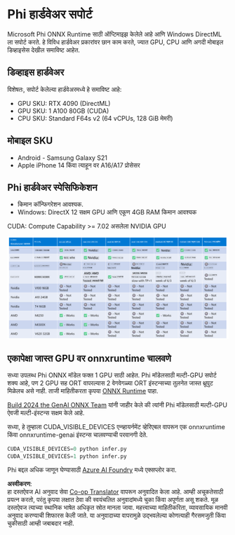 <!--
CO_OP_TRANSLATOR_METADATA:
{
  "original_hash": "8cdc17ce0f10535da30b53d23fe1a795",
  "translation_date": "2025-05-09T07:47:20+00:00",
  "source_file": "md/01.Introduction/01/01.Hardwaresupport.md",
  "language_code": "mr"
}
-->
# Phi हार्डवेअर सपोर्ट

Microsoft Phi ONNX Runtime साठी ऑप्टिमाइझ केलेले आहे आणि Windows DirectML ला सपोर्ट करते. हे विविध हार्डवेअर प्रकारांवर छान काम करते, ज्यात GPU, CPU आणि अगदी मोबाइल डिव्हाइसेस देखील समाविष्ट आहेत.

## डिव्हाइस हार्डवेअर  
विशेषतः, सपोर्ट केलेल्या हार्डवेअरमध्ये हे समाविष्ट आहे:

- GPU SKU: RTX 4090 (DirectML)
- GPU SKU: 1 A100 80GB (CUDA)
- CPU SKU: Standard F64s v2 (64 vCPUs, 128 GiB मेमरी)

## मोबाइल SKU

- Android - Samsung Galaxy S21  
- Apple iPhone 14 किंवा त्याहून वर A16/A17 प्रोसेसर

## Phi हार्डवेअर स्पेसिफिकेशन

- किमान कॉन्फिगरेशन आवश्यक.  
- Windows: DirectX 12 सक्षम GPU आणि एकूण 4GB RAM किमान आवश्यक  

CUDA: Compute Capability >= 7.02 असलेला NVIDIA GPU

![HardwareSupport](../../../../../translated_images/01.phihardware.925db5699da7752cf486314e6db087580583cfbcd548970f8a257e31a8aa862c.mr.png)

## एकापेक्षा जास्त GPU वर onnxruntime चालवणे

सध्या उपलब्ध Phi ONNX मॉडेल फक्त 1 GPU साठी आहेत. Phi मॉडेलसाठी मल्टी-GPU सपोर्ट शक्य आहे, पण 2 GPU सह ORT वापरल्यास 2 वेगवेगळ्या ORT इंस्टन्सच्या तुलनेत जास्त थ्रूपुट मिळेलच असे नाही. ताजी माहितीकरता कृपया [ONNX Runtime](https://onnxruntime.ai/) पाहा.

[Build 2024 the GenAI ONNX Team](https://youtu.be/WLW4SE8M9i8?si=EtG04UwDvcjunyfC) यांनी जाहीर केले की त्यांनी Phi मॉडेलसाठी मल्टी-GPU ऐवजी मल्टी-इंस्टन्स सक्षम केले आहे.

सध्या, हे तुम्हाला CUDA_VISIBLE_DEVICES एन्व्हायर्नमेंट व्हेरिएबल वापरून एक onnxruntime किंवा onnxruntime-genai इंस्टन्स चालवण्याची परवानगी देते.

```Python
CUDA_VISIBLE_DEVICES=0 python infer.py
CUDA_VISIBLE_DEVICES=1 python infer.py
```

Phi बद्दल अधिक जाणून घेण्यासाठी [Azure AI Foundry](https://ai.azure.com) मध्ये एक्सप्लोर करा.

**अस्वीकरण**:  
हा दस्तऐवज AI अनुवाद सेवा [Co-op Translator](https://github.com/Azure/co-op-translator) वापरून अनुवादित केला आहे. आम्ही अचूकतेसाठी प्रयत्न करतो, परंतु कृपया लक्षात ठेवा की स्वयंचलित अनुवादांमध्ये चुका किंवा अपूर्णता असू शकते. मूळ दस्तऐवज त्याच्या स्थानिक भाषेत अधिकृत स्रोत मानला जावा. महत्त्वाच्या माहितीकरिता, व्यावसायिक मानवी अनुवाद करण्याची शिफारस केली जाते. या अनुवादाच्या वापरामुळे उद्भवलेल्या कोणत्याही गैरसमजुती किंवा चुकीसाठी आम्ही जबाबदार नाही.